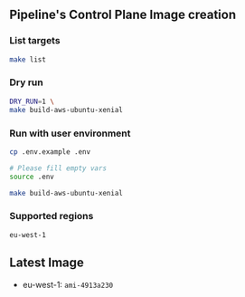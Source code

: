 ## Pipeline's Control Plane Image creation

### List targets
```bash
make list
```

### Dry run
```bash
DRY_RUN=1 \
make build-aws-ubuntu-xenial
```

### Run with user environment
```bash
cp .env.example .env

# Please fill empty vars
source .env

make build-aws-ubuntu-xenial
```

### Supported regions

```
eu-west-1
```

## Latest Image

* eu-west-1:  `ami-4913a230`

